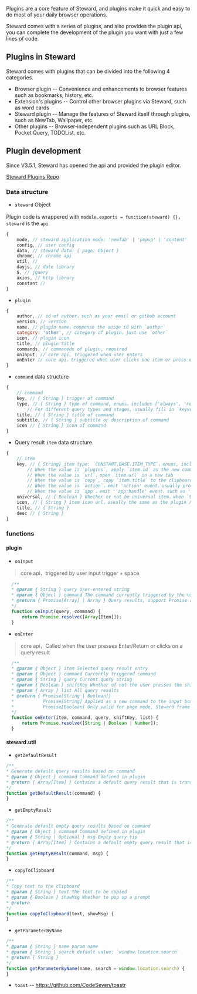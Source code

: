 Plugins are a core feature of Steward, and plugins make it quick and easy to do most of your daily browser operations.

Steward comes with a series of plugins, and also provides the plugin api, you can complete the development of the plugin you want with just a few lines of code.

## Plugins in Steward
Steward comes with plugins that can be divided into the following 4 categories.

- Browser plugin -- Convenience and enhancements to browser features such as bookmarks, history, etc.
- Extension's plugins -- Control other browser plugins via Steward, such as word cards
- Steward plugin -- Manage the features of Steward itself through plugins, such as NewTab, Wallpaper, etc.
- Other plugins -- Browser-independent plugins such as URL Block, Pocket Query, TODOList, etc.

## Plugin development
Since V3.5.1, Steward has opened the api and provided the plugin editor.

[Steward Plugins Repo](https://github.com/Steward-launcher/steward-plugins)

### Data structure
- `steward` Object

Plugin code is wrappered with `module.exports = function(steward) {}`，`steward` is the `api`

```javascript
{
    mode, // steward application mode: 'newTab' | 'popup' | 'content'
    config, // user config
    data, // steward data: { page: Object }
    chrome, // chrome api
    util, //
    dayjs, // date library
    $, // jquery
    axios, // http library
    constant //
}
```

- `plugin`

```javascript
{
    author, // id of author，such as your email or github account
    version, // version
    name, // plugin name，componse the uniqe id with `author`
    category: 'other', // category of plugin，just use `other`
    icon, // plugin icon
    title, // plugin title
    commands, // commaneds of plugin, required
    onInput, // core api, triggered when user enters
    onEnter // core api，triggered when user clicks one item or press enter / return
}

```

- `command` data structure

```javascript
{
    // command
    key, // { String } trigger of command
    type, // { String } type of command, enums，includes ['always', 'regexp', 'keyword', 'other', 'search']
        // For different query types and stages, usually fill in `keyword`
    title, // { String } title of command
    subtitle, // { String } subtitle or description of command
    icon // { String } icon of command
}
```

- Query result `item` data structure

```javascript
{
    // item
    key, // { String} item type: `CONSTANT.BASE.ITEM_TYPE`，enums, includes ['plugins', 'url', 'copy', 'action', 'app']
        // When the value is `plugins`, apply `item.id` as the new command
        // When the value is `url`，open `item.url` in a new tab
        // When the value is `copy`, copy `item.title` to the clipboard
        // When the value is `action`，emit 'action' event，usually processed by the page mode, todo
        // When the value is `app`，emit ''app:handle' event，such as 'Backup'
    universal, // { Boolean } Whether or not be universal item，when `true`，Steward will handle the item clicked by user
    icon, // { String } item icon url，usually the same as the plugin / commands icon
    title, // { String }
    desc // { String } 
}

```

### functions

#### plugin
- `onInput`

> core api，triggered by user input trigger + space

```javascript
  /**
  * @param { String } query User-entered string
  * @param { Object } command The command currently triggered by the user
  * @return { Promise[Array] | Array } Query results, support Promise and normal Array array
  */
  function onInput(query, command) {
      return Promise.resolve([Array[Item]]);
  }
```

- `onEnter`

> core api，Called when the user presses Enter/Return or clicks on a query result

```javascript
  /**
  * @param { Object } item Selected query result entry
  * @param { Object } command Currently triggered command
  * @param { String } query Current query string
  * @param { Boolean } shiftKey Whether of not the user presses the shift key at the same time
  * @param { Array } list All query results
  * @return { Promise[String | Boolean]}
  *           Promise[String] Applied as a new command to the input box
  *           Promise[Boolean] Only valid for page mode, Steward frame will be delayed when Boolean is false or Number value
  */
  function onEnter(item, command, query, shiftKey, list) {
      return Promise.resolve([String | Boolean | Number]);
  }
```

#### steward.util
- `getDefaultResult`

```javascript
/**
* Generate default query results based on command
* @param { Object } command Command defined in plugin
* @return { Array[Item] } Contains a default query result that is transparent to onEnter
*/
function getDefaultResult(command) {
}
```

- `getEmptyResult`
```javascript
/**
* Generate default empty query results based on command
* @param { Object } command Command defined in plugin
* @param { String | Optional } msg Empty query tip
* @return { Array[Item] } Contains a default empty query result that is transparent to onEnter
*/
function getEmptyResult(command, msg) {
}
```

- `copyToClipboard`

```javascript
/**
* Copy text to the clipboard
* @param { String } text The text to be copied
* @param { Boolean } showMsg Whether to pop up a prompt
* @return
*/
function copyToClipboard(text, showMsg) {
}
```

- `getParameterByName`

```javascript
/**
* @param { String } name param name
* @param { String } search default value: `window.location.search`
* @return { String } 
*/
function getParameterByName(name, search = window.location.search) {
}
```

- `toast` -- https://github.com/CodeSeven/toastr